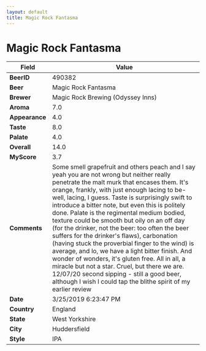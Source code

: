 ```yaml
---
layout: default
title: Magic Rock Fantasma
---
```


# Magic Rock Fantasma

| Field         | Value     |
|---------------|-----------|
| **BeerID** | 490382 |
| **Beer** | Magic Rock Fantasma |
| **Brewer** | Magic Rock Brewing (Odyssey Inns) |
| **Aroma** | 7.0 |
| **Appearance** | 4.0 |
| **Taste** | 8.0 |
| **Palate** | 4.0 |
| **Overall** | 14.0 |
| **MyScore** | 3.7 |
| **Comments** | Some smell grapefruit and others peach and I say yeah you are not wrong but neither really penetrate the malt murk that encases them. It's orange, frankly, with just enough lacing to be-well, lacing, I guess. Taste is surprisingly swift to introduce a bitter note, but even this is politely done. Palate is the regimental medium bodied, texture could be smooth but oily on an off day (for the drinker, not the beer: too often the beer suffers for the drinker's flaws), carbonation (having stuck the proverbial finger to the wind) is average, and lo, we have a light bitter finish. And wonder of wonders, it's gluten free. All in all, a miracle but not a star. Cruel, but there we are. 12/07/20 second sipping - still a good beer, although I wish I could tap the blithe spirit of my earlier review |
| **Date** | 3/25/2019 6:23:47 PM |
| **Country** | England |
| **State** | West Yorkshire |
| **City** | Huddersfield |
| **Style** | IPA |
